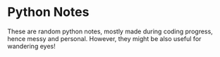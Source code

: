 # Python Notes  
                                  
    
These are random python notes, mostly made during coding progress, hence messy and personal. However, they might be also useful for wandering eyes! 


